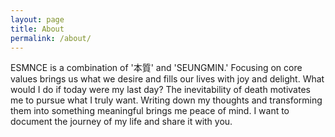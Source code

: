 ```yaml
---
layout: page
title: About
permalink: /about/
---
```


ESMNCE is a combination of '本質' and 'SEUNGMIN.' Focusing on core values brings us what we desire and fills our lives with joy and delight. What would I do if today were my last day? The inevitability of death motivates me to pursue what I truly want. Writing down my thoughts and transforming them into something meaningful brings me peace of mind. I want to document the journey of my life and share it with you.
